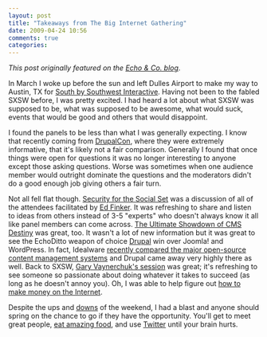 ```yaml
---
layout: post
title: "Takeaways from The Big Internet Gathering"
date: 2009-04-24 10:56
comments: true
categories:
---
```


*This post originally featured on the [Echo &amp; Co. blog](http://echo.co/blog/takeaways-big-internet-gathering)*.

In March I woke up before the sun and left Dulles Airport to make my way to Austin, TX for [South by Southwest Interactive](http://www.sxsw.com/interactive). Having not been to the fabled SXSW before, I was pretty excited. I had heard a lot about what SXSW was supposed to be, what was supposed to be awesome, what would suck, events that would be good and others that would disappoint. 

I found the panels to be less than what I was generally expecting. I know that recently coming from [DrupalCon](http://dc2009.drupalcon.org), where they were extremely informative, that it's likely not a fair comparison. Generally I found that once things were open for questions it was no longer interesting to anyone except those asking questions. Worse was sometimes when one audience member would outright dominate the questions and the moderators didn't do a good enough job giving others a fair turn. 

Not all fell flat though. [Security for the Social Set](http://www.sxsw.com/interactive/talks/schedule/?action=show&id=IAP0901250) was a discussion of all of the attendees facilitated by [Ed Finker](http://funkatron.com). It was refreshing to share and listen to ideas from others instead of 3-5 "experts" who doesn't always know it all like panel members can come across. [The Ultimate Showdown of CMS Destiny](http://www.cmsshowdown.com/) was great, too. It wasn't a lot of new information but it was great to see the EchoDitto weapon of choice [Drupal](http://drupal.org) win over Joomla! and WordPress. In fact, Idealware [recently compared the major open-source content management systems](http://www.idealware.org/comparing_os_cms/) and Drupal came away very highly there as well. Back to SXSW, [Gary Vaynerchuk's session](http://garyvaynerchuk.com/post/86998558/gary-vaynerchuks-sxsw-keynote) was great; it's refreshing to see someone so passionate about doing whatever it takes to succeed (as long as he doesn't annoy you). Oh, I was able to help figure out [how to make money on the Internet](http://www.youtube.com/watch?v=ezuiJfvSxUA).

Despite the ups and [downs](http://news.cnet.com/8301-13772_3-10196573-52.html) of the weekend, I had a blast and anyone should spring on the chance to go if they have the opportunity. You'll get to meet great people, [eat amazing food](http://www.stubbsaustin.com/), and use [Twitter](http://news.cnet.com/at-sxsw-attendees-confront-twitter-saturation) until your brain hurts.